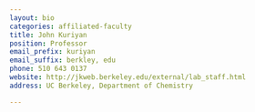 ```yaml
---
layout: bio
categories: affiliated-faculty
title: John Kuriyan
position: Professor
email_prefix: kuriyan
email_suffix: berkley, edu 
phone: 510 643 0137
website: http://jkweb.berkeley.edu/external/lab_staff.html
address: UC Berkeley, Department of Chemistry

---
```


